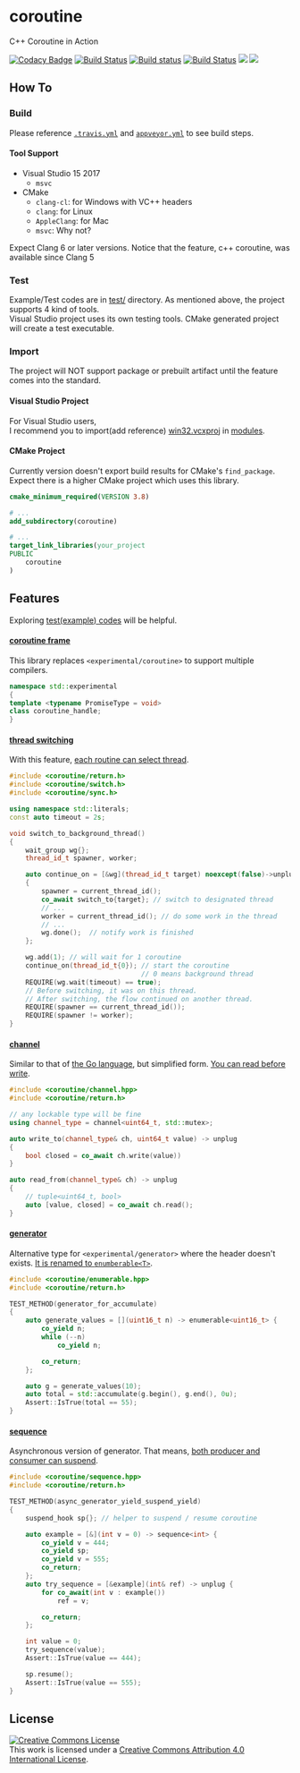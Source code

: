 # coroutine

C++ Coroutine in Action

[![Codacy Badge](https://api.codacy.com/project/badge/Grade/38aa16f6d7e046898af3835918c0cd5e)](https://app.codacy.com/app/luncliff/coroutine?utm_source=github.com&utm_medium=referral&utm_content=luncliff/coroutine&utm_campaign=Badge_Grade_Dashboard)
[![Build Status](https://dev.azure.com/luncliff/personal/_apis/build/status/luncliff.coroutine?branchName=master)](https://dev.azure.com/luncliff/personal/_build/latest?definitionId=13?branchName=master)
[![Build status](https://ci.appveyor.com/api/projects/status/vpjssf4g6cv4a4ys/branch/master?svg=true)](https://ci.appveyor.com/project/luncliff/coroutine/branch/master)
[![Build Status](https://travis-ci.org/luncliff/coroutine.svg?branch=master)](https://travis-ci.org/luncliff/coroutine)
[![](https://sonarcloud.io/api/project_badges/measure?project=luncliff_coroutine&metric=sqale_rating)](https://sonarcloud.io/dashboard?id=luncliff_coroutine) [![](https://sonarcloud.io/api/project_badges/measure?project=luncliff_coroutine&metric=ncloc)](https://sonarcloud.io/dashboard?id=luncliff_coroutine)

## How To

### Build

Please reference [`.travis.yml`](./.travis.yml) and [`appveyor.yml`](./appveyor.yml) to see build steps.

#### Tool Support

* Visual Studio 15 2017
  * `msvc`
* CMake
  * `clang-cl`: for Windows with VC++ headers
  * `clang`: for Linux
  * `AppleClang`: for Mac
  * `msvc`: Why not?

Expect Clang 6 or later versions. Notice that the feature, c++ coroutine, was available since Clang 5

### Test

Example/Test codes are in [test/](./test) directory. As mentioned above, the project supports 4 kind of tools.  
Visual Studio project uses its own testing tools. CMake generated project will create a test executable.

### Import

The project will NOT support package or prebuilt artifact until the feature comes into the standard.

#### Visual Studio Project

For Visual Studio users,   
I recommend you to import(add reference) [win32.vcxproj](./modules/win32.vcxproj) in [modules](./modules/).

#### CMake Project

Currently version doesn't export build results for CMake's `find_package`.
Expect there is a higher CMake project which uses this library.

```cmake
cmake_minimum_required(VERSION 3.8)

# ...
add_subdirectory(coroutine)

# ...
target_link_libraries(your_project
PUBLIC
    coroutine
)
```

## Features

Exploring [test(example) codes](./test) will be helpful.

#### [coroutine frame](./interface/coroutine/frame.h)    

This library replaces `<experimental/coroutine>` to support multiple compilers.

```c++
namespace std::experimental
{
template <typename PromiseType = void>
class coroutine_handle;
}
```

#### [thread switching](./interface/coroutine/switch.h)  

With this feature, [each routine can select thread](./test/thread/switch_to.cpp). 

```c++
#include <coroutine/return.h>
#include <coroutine/switch.h>
#include <coroutine/sync.h>

using namespace std::literals;
const auto timeout = 2s;

void switch_to_background_thread()
{
    wait_group wg{};
    thread_id_t spawner, worker;

    auto continue_on = [&wg](thread_id_t target) noexcept(false)->unplug
    {
        spawner = current_thread_id();
        co_await switch_to{target}; // switch to designated thread
        // ...
        worker = current_thread_id(); // do some work in the thread
        // ...
        wg.done();  // notify work is finished
    };

    wg.add(1); // will wait for 1 coroutine
    continue_on(thread_id_t{0}); // start the coroutine
                                 // 0 means background thread
    REQUIRE(wg.wait(timeout) == true);
    // Before switching, it was on this thread.
    // After switching, the flow continued on another thread.
    REQUIRE(spawner == current_thread_id());
    REQUIRE(spawner != worker);
}
```

#### [channel](./interface/coroutine/channel.hpp)  

Similar to that of [the Go language](https://golang.org/), but simplified form. [You can read before write](./test/vs/channel.cpp).

```c++
#include <coroutine/channel.hpp>
#include <coroutine/return.h>

// any lockable type will be fine
using channel_type = channel<uint64_t, std::mutex>;

auto write_to(channel_type& ch, uint64_t value) -> unplug
{
    bool closed = co_await ch.write(value))
}

auto read_from(channel_type& ch) -> unplug
{
    // tuple<uint64_t, bool>
    auto [value, closed] = co_await ch.read();
}
```

#### [generator](./interface/coroutine/enumerable.hpp)  

Alternative type for `<experimental/generator>` where the header doesn't exists. [It is renamed to `enumberable<T>`](./test/vs/generator.cpp).

```c++
#include <coroutine/enumerable.hpp>
#include <coroutine/return.h>

TEST_METHOD(generator_for_accumulate)
{
    auto generate_values = [](uint16_t n) -> enumerable<uint16_t> {
        co_yield n;
        while (--n)
            co_yield n;

        co_return;
    };

    auto g = generate_values(10);
    auto total = std::accumulate(g.begin(), g.end(), 0u);
    Assert::IsTrue(total == 55);
}
```

#### [sequence](./interface/coroutine/sequence.hpp)  

Asynchronous version of generator. That means, [both producer and consumer can suspend](./test/vs/async_generator.cpp).

```c++
#include <coroutine/sequence.hpp>
#include <coroutine/return.h>

TEST_METHOD(async_generator_yield_suspend_yield)
{
    suspend_hook sp{}; // helper to suspend / resume coroutine

    auto example = [&](int v = 0) -> sequence<int> {
        co_yield v = 444;
        co_yield sp;
        co_yield v = 555;
        co_return;
    };
    auto try_sequence = [&example](int& ref) -> unplug {
        for co_await(int v : example())
            ref = v;

        co_return;
    };

    int value = 0;
    try_sequence(value);
    Assert::IsTrue(value == 444);

    sp.resume();
    Assert::IsTrue(value == 555);
}
```

## License

<a rel="license" href="http://creativecommons.org/licenses/by/4.0/"><img alt="Creative Commons License" style="border-width:0" src="https://i.creativecommons.org/l/by/4.0/88x31.png" /></a><br />This work is licensed under a <a rel="license" href="http://creativecommons.org/licenses/by/4.0/">Creative Commons Attribution 4.0 International License</a>.
